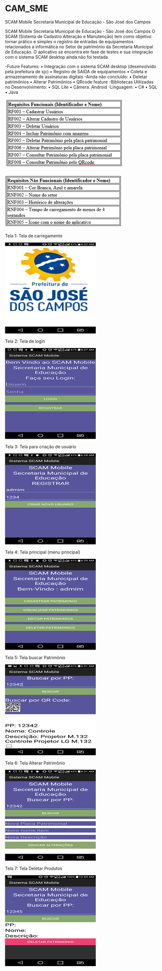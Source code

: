 # CAM_SME
SCAM Mobile Secretaria Municipal de Educação - São José dos Campos

SCAM Mobile Secretaria Municipal de Educação - São José dos Campos
O SCAM (Sistema de Cadastro Alteração e Manutenção) tem como objetivo tornar 
prático e simples o registro de entradas de equipamentos relacionados a informática 
no Setor de patrimônio da Secretaria Municipal de Educação. O aplicativo se 
encontra em fase de testes e sua integração com o sistema SCAM desktop ainda não foi testada.

-Future Features: 
•	Integração com o sistema SCAM desktop (desenvolvido pela prefeitura de sjc) 
•	Registro de SAIDA de equipamentos 
•	Coleta e armazenamento de assinaturas digitais
-Ainda não concluído: 
•	Deletar patrimônios
•	Alterar Patrimônios
•	QRcode feature
-Bibliotecas Utilizadas no Desenvolvimento: 
•	SQL Lite
•	Câmera. Android
-Linguagem: 
•	C#
•	SQL
•	Java

![alt text](https://github.com/HammerSteinBrain/CAM_SME/blob/master/cam-app/rf.PNG)

![alt text](https://github.com/HammerSteinBrain/CAM_SME/blob/master/cam-app/rnf.PNG)

Tela 1: Tela de carregamento

![alt text](https://github.com/HammerSteinBrain/CAM_SME/blob/master/cam-app/Tela_loading.png)

Tela 2: Tela de login

![alt text](https://github.com/HammerSteinBrain/CAM_SME/blob/master/cam-app/Tela_login.png)


Tela 3: Tela para criação de usuário

![alt text](https://github.com/HammerSteinBrain/CAM_SME/blob/master/cam-app/Tela_criar_usuario.png)

Tela 4: Tela principal (menu principal)

![alt text](https://github.com/HammerSteinBrain/CAM_SME/blob/master/cam-app/Tela_principal.png)


Tela 5: Tela buscar Patrimônio

![alt text](https://github.com/HammerSteinBrain/CAM_SME/blob/master/cam-app/Tela_buscar_patrimonio.png)

Tela 6: Tela Alterar Patrimônio

![alt text](https://github.com/HammerSteinBrain/CAM_SME/blob/master/cam-app/Tela_Alterar_Patrimonio.png)

Tela 7: Tela Deletar Produtos

![alt text](https://github.com/HammerSteinBrain/CAM_SME/blob/master/cam-app/Tela7_DeletarPatrimonio.png)


